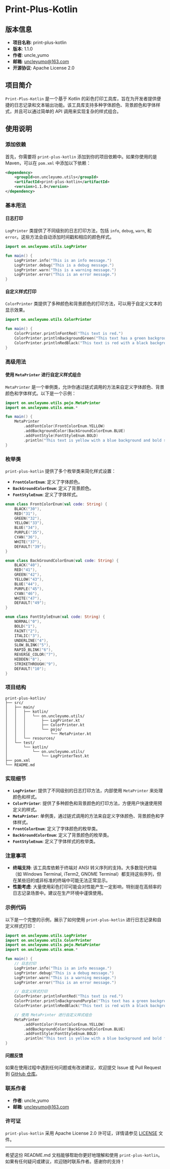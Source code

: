 # Print-Plus-Kotlin

## 版本信息

- **项目名称**: print-plus-kotlin
- **版本**: 1.1.0
- **作者**: uncle_yumo
- **邮箱**: uncleyumo@163.com
- **开源协议**: Apache License 2.0

## 项目简介

`Print-Plus-Kotlin` 是一个基于 Kotlin 的彩色打印工具库，旨在为开发者提供便捷的日志记录和文本输出功能。该工具库支持多种字体颜色、背景颜色和字体样式，并且可以通过简单的 API 调用来实现复杂的样式组合。

## 使用说明

### 添加依赖

首先，你需要将 `print-plus-kotlin` 添加到你的项目依赖中。如果你使用的是 Maven，可以在 `pom.xml` 中添加以下依赖：

```xml
<dependency>
    <groupId>on.uncleyumo.utils</groupId>
    <artifactId>print-plus-kotlin</artifactId>
    <version>1.1.0</version>
</dependency>
```

### 基本用法

#### 日志打印

`LogPrinter` 类提供了不同级别的日志打印方法，包括 `info`, `debug`, `warn`, 和 `error`。这些方法会自动添加时间戳和相应的颜色样式。

```kotlin
import on.uncleyumo.utils.LogPrinter

fun main() {
    LogPrinter.info("This is an info message.")
    LogPrinter.debug("This is a debug message.")
    LogPrinter.warn("This is a warning message.")
    LogPrinter.error("This is an error message.")
}
```

#### 自定义样式打印

`ColorPrinter` 类提供了多种颜色和背景颜色的打印方法，可以用于自定义文本的显示效果。

```kotlin
import on.uncleyumo.utils.ColorPrinter

fun main() {
    ColorPrinter.printlnFontRed("This text is red.")
    ColorPrinter.printlnBackgroundGreen("This text has a green background.")
    ColorPrinter.printlnRedBlack("This text is red with a black background.")
}
```

### 高级用法

#### 使用 `MetaPrinter` 进行自定义样式组合

`MetaPrinter` 是一个单例类，允许你通过链式调用的方法来自定义字体颜色、背景颜色和字体样式。以下是一个示例：

```kotlin
import on.uncleyumo.utils.pojo.MetaPrinter
import on.uncleyumo.utils.enum.*

fun main() {
    MetaPrinter
        .addFontColor(FrontColorEnum.YELLOW)
        .addBackgroundColor(BackGroundColorEnum.BLUE)
        .addFontStyle(FontStyleEnum.BOLD)
        .println("This text is yellow with a blue background and bold style.")
}
```

### 枚举类

`print-plus-kotlin` 提供了多个枚举类来简化样式设置：

- **`FrontColorEnum`**: 定义了字体颜色。
- **`BackGroundColorEnum`**: 定义了背景颜色。
- **`FontStyleEnum`**: 定义了字体样式。

```kotlin
enum class FrontColorEnum(val code: String) {
    BLACK("30"),
    RED("31"),
    GREEN("32"),
    YELLOW("33"),
    BLUE("34"),
    PURPLE("35"),
    CYAN("36"),
    WHITE("37"),
    DEFAULT("39");
}

enum class BackGroundColorEnum(val code: String) {
    BLACK("40"),
    RED("41"),
    GREEN("42"),
    YELLOW("43"),
    BLUE("44"),
    PURPLE("45"),
    CYAN("46"),
    WHITE("47"),
    DEFAULT("49");
}

enum class FontStyleEnum(val code: String) {
    NORMAL("0"),
    BOLD("1"),
    FAINT("2"),
    ITALIC("3"),
    UNDERLINE("4"),
    SLOW_BLINK("5"),
    RAPID_BLINK("6"),
    REVERSE_COLOR("7"),
    HIDDEN("8"),
    STRIKETHROUGH("9"),
    DEFAULT("10");
}
```

### 项目结构

```
print-plus-kotlin/
├── src/
│   ├── main/
│   │   ├── kotlin/
│   │   │   └── on.uncleyumo.utils/
│   │   │       ├── LogPrinter.kt
│   │   │       ├── ColorPrinter.kt
│   │   │       └── pojo/
│   │   │           └── MetaPrinter.kt
│   │   └── resources/
│   └── test/
│       └── kotlin/
│           └── on.uncleyumo.utils/
│               └── LogPrinterTest.kt
├── pom.xml
└── README.md
```

### 实现细节

- **`LogPrinter`**: 提供了不同级别的日志打印方法，内部使用 `MetaPrinter` 来处理颜色和样式。
- **`ColorPrinter`**: 提供了多种颜色和背景颜色的打印方法，方便用户快速使用预定义的样式。
- **`MetaPrinter`**: 单例类，通过链式调用的方法来自定义字体颜色、背景颜色和字体样式。
- **`FrontColorEnum`**: 定义了字体颜色的枚举类。
- **`BackGroundColorEnum`**: 定义了背景颜色的枚举类。
- **`FontStyleEnum`**: 定义了字体样式的枚举类。

### 注意事项

- **终端支持**: 该工具库依赖于终端对 ANSI 转义序列的支持。大多数现代终端（如 Windows Terminal, iTerm2, GNOME Terminal）都支持这些序列，但在某些旧的或非标准的终端中可能无法正常显示。
- **性能考虑**: 大量使用彩色打印可能会对性能产生一定影响，特别是在高频率的日志记录场景中。建议在生产环境中谨慎使用。

### 示例代码

以下是一个完整的示例，展示了如何使用 `print-plus-kotlin` 进行日志记录和自定义样式打印：

```kotlin
import on.uncleyumo.utils.LogPrinter
import on.uncleyumo.utils.ColorPrinter
import on.uncleyumo.utils.pojo.MetaPrinter
import on.uncleyumo.utils.enum.*

fun main() {
    // 日志打印
    LogPrinter.info("This is an info message.")
    LogPrinter.debug("This is a debug message.")
    LogPrinter.warn("This is a warning message.")
    LogPrinter.error("This is an error message.")

    // 自定义样式打印
    ColorPrinter.printlnFontRed("This text is red.")
    ColorPrinter.printlnBackgroundPurple("This text has a green background.")
    ColorPrinter.printlnRedBlack("This text is red with a black background.")

    // 使用 MetaPrinter 进行自定义样式组合
    MetaPrinter
        .addFontColor(FrontColorEnum.YELLOW)
        .addBackgroundColor(BackGroundColorEnum.BLUE)
        .addFontStyle(FontStyleEnum.BOLD)
        .println("This text is yellow with a blue background and bold font.")
}
```

#### 问题反馈

如果在使用过程中遇到任何问题或有改进建议，欢迎提交 Issue 或 Pull Request
到 [GitHub 仓库](https://github.com/UncleYumo/print-plus-kotlin)。

### 联系作者

- **作者**: uncle_yumo
- **邮箱**: uncleyumo@163.com

### 许可证

`print-plus-kotlin` 采用 Apache License 2.0 许可证，详情请参见 [LICENSE](LICENSE) 文件。

---

希望这份 README.md 文档能够帮助你更好地理解和使用 `print-plus-kotlin`。如果有任何疑问或建议，欢迎随时联系作者。感谢你的支持！